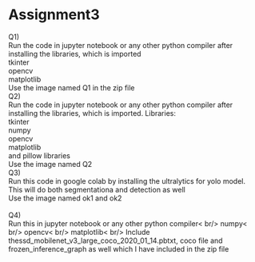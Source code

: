 # Assignment3

Q1)<br /> 
Run the code in jupyter notebook or any other python compiler after installing the libraries, which is imported <br /> 
tkinter<br /> 
opencv<br /> 
matplotlib<br /> 
Use the image named Q1 in the zip file
<br /> 
Q2) <br /> 
Run the code in jupyter notebook or any other python compiler after installing the libraries, which is imported. 
Libraries:<br /> 
tkinter<br /> 
numpy<br /> 
opencv<br /> 
matplotlib<br /> 
and pillow libraries<br /> 
Use the image named Q2
<br /> 
Q3)<br /> 
Run this code in google colab by installing the ultralytics for yolo model.<br /> 
This will do both segmentationa and detection as well<br /> 
Use the image named ok1 and ok2<br /> 
<br /> 
Q4)
<br /> 
Run this in jupyter notebook or any other python compiler< br/>
numpy< br/>
opencv< br/>
matplotlib< br/>
Include thessd_mobilenet_v3_large_coco_2020_01_14.pbtxt, coco file and frozen_inference_graph as well which I have included in the zip file

